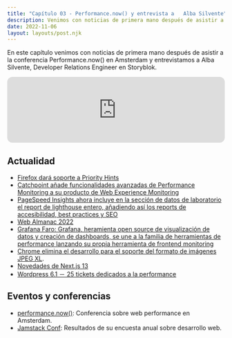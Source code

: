 ```yaml
---
title: "Capítulo 03 - Performance.now() y entrevista a   Alba Silvente"
description: Venimos con noticias de primera mano después de asistir a la conferencia Performance.now() en Amsterdam y entrevistamos a Alba Silvente, Developer Relations Engineer en Storyblok.
date: 2022-11-06
layout: layouts/post.njk
---
```


En este capítulo venimos con noticias de primera mano después de asistir a la conferencia Performance.now() en Amsterdam y entrevistamos a Alba Silvente, Developer Relations Engineer en Storyblok.

<iframe loading="lazy" style="border-radius:12px"
    src="https://open.spotify.com/embed/episode/4fuAip7L5CufYTHJH7vnia" width="100%" height="152"
    frameBorder="0" allowfullscreen=""
    allow="autoplay; clipboard-write; encrypted-media; fullscreen; picture-in-picture"></iframe>

## Actualidad

- [Firefox dará soporte a Priority Hints](https://twitter.com/tunetheweb/status/1587924604294729734)
- [Catchpoint añade funcionalidades avanzadas de Performance Monitoring a su producto de Web Experience Monitoring](https://www.catchpoint.com/press-releases/catchpoint-adds-advanced-website-performance-monitoring-testing-and-remediation-to-its-internet-resilience-capabilities)
- [PageSpeed Insights ahora incluye en la sección de datos de laboratorio el report de lighthouse entero, añadiendo así los reports de accesibilidad, best practices y SEO](https://twitter.com/debugbear/status/1588536868420714496)
- [Web Almanac 2022](https://twitter.com/httparchive/status/1574451518224343048)
- [Grafana Faro: Grafana, heramienta open source de visualización de datos y creación de dashboards, se une a la familia de herramientas de performance lanzando su propia herramienta de frontend monitoring](https://grafana.com/blog/2022/11/02/introducing-grafana-faro-oss-application-observability/)
- [Chrome elimina el desarrollo para el soporte del formato de imágenes JPEG XL](https://bugs.chromium.org/p/chromium/issues/detail?id=1178058#c84).
- [Novedades de Next.js 13](https://nextjs.org/blog/next-13)
- [Wordpress 6.1 － 25 tickets dedicados a la performance](https://make.wordpress.org/core/2022/10/11/performance-field-guide-for-wordpress-6-1/)

## Eventos y conferencias
- [performance.now()](https://perfnow.nl/): Conferencia sobre web performance en Amsterdam.
- [Jamstack Conf](https://jamstack.org/survey/2022/): Resultados de su encuesta anual sobre desarrollo web.